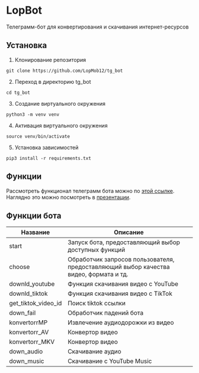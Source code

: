 # LopBot
Телеграмм-бот для конвертирования и скачивания интернет-ресурсов

## Установка

1. Клонирование репозитория 

```git clone https://github.com/LopMob12/tg_bot```

2. Переход в директорию tg_bot

```cd tg_bot```

3. Создание виртуального окружения

```python3 -m venv venv```

4. Активация виртуального окружения

```source venv/bin/activate```

5. Установка зависимостей

```pip3 install -r requirements.txt```


## Функции
Рассмотреть функционал телеграмм бота можно по [этой ссылке](./docs/tk.docx).
Наглядно это можно посмотреть в [презентации](./docs/presentation.pptx).

## Функции бота
| Название | Описание                                                        |
|----------|-----------------------------------------------------------------|
| start	   | Запуск бота, предоставляющий выбор доступных функций            |
| choose   | Обработчик запросов пользователя, предоставляющий выбор качества видео, формата и тд.|
| downld_youtube | Функция скачивания видео с YouTube                             |
| downld_tiktok	   | Функция скачивания видео с TikTok                                        |
| get_tiktok_video_id | Поиск tiktok ссылки                                   |
| down_fail | Обработчик падений бота                                              |
| konvertorrMP	   | Извлечение аудиодорожки из видео         |
| konvertorr_AV | Конвертор видео |
| konvertorr_MKV   | Конвертор видео                                   |
| down_audio	   | Скачивание аудио      |
| down_music	   | Скачивание с YouTube Music                                               |
